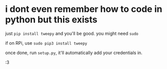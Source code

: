 # i dont even remember how to code in python but this exists

just `pip install tweepy` and you'll be good. you might need `sudo`

if on RPi, use `sudo pip3 install tweepy`


once done, run `setup.py`, it'll automatically add your credentials in.

:3
